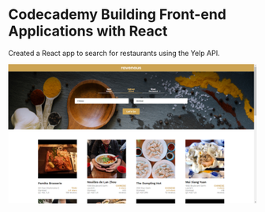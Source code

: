 # Codecademy Building Front-end Applications with React

Created a React app to search for restaurants using the Yelp API.

![Ravenous](ravenous.png)
